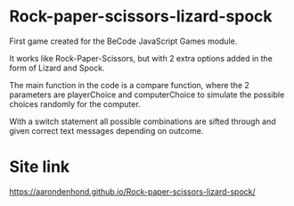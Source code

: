 # Rock-paper-scissors-lizard-spock

First game created for the BeCode JavaScript Games module.

It works like Rock-Paper-Scissors, but with 2 extra options added in the form
of Lizard and Spock.

The main function in the code is a compare function, where the 2 parameters are playerChoice and computerChoice
to simulate the possible choices randomly for the computer.

With a switch statement all possible combinations are sifted through
and given correct text messages depending on outcome.

# Site link

https://aarondenhond.github.io/Rock-paper-scissors-lizard-spock/
